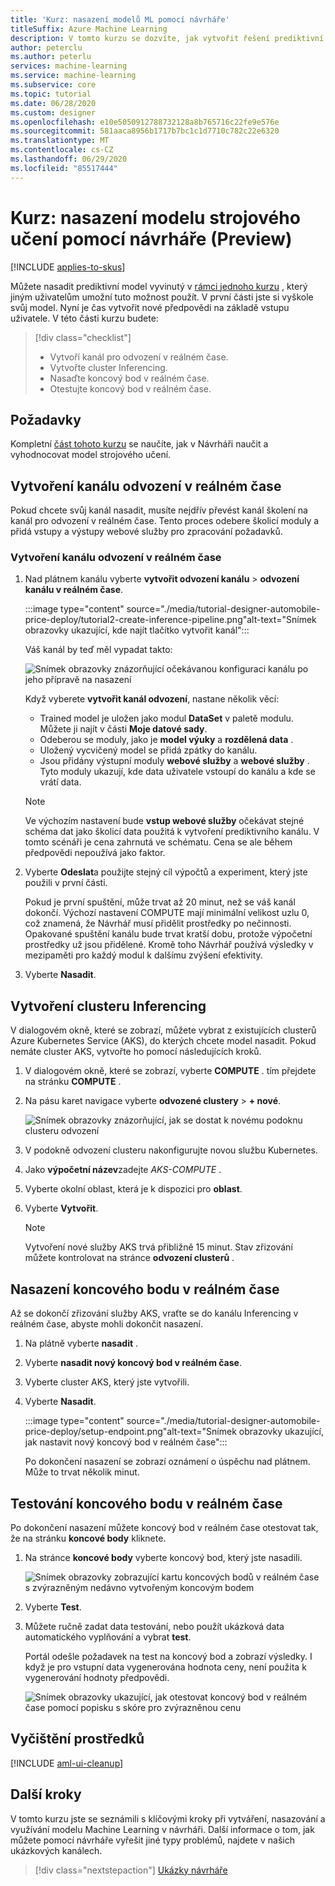 ```yaml
---
title: 'Kurz: nasazení modelů ML pomocí návrháře'
titleSuffix: Azure Machine Learning
description: V tomto kurzu se dozvíte, jak vytvořit řešení prediktivní analýzy v Návrháři Azure Machine Learning (Preview). Využijte moduly pro vytažení, skóre a nasazení modelu strojového učení.
author: peterclu
ms.author: peterlu
services: machine-learning
ms.service: machine-learning
ms.subservice: core
ms.topic: tutorial
ms.date: 06/28/2020
ms.custom: designer
ms.openlocfilehash: e10e5050912788732128a8b765716c22fe9e576e
ms.sourcegitcommit: 581aaca8956b1717b7bc1c1d7710c782c22e6320
ms.translationtype: MT
ms.contentlocale: cs-CZ
ms.lasthandoff: 06/29/2020
ms.locfileid: "85517444"
---
```

# <a name="tutorial-deploy-a-machine-learning-model-with-the-designer-preview"></a>Kurz: nasazení modelu strojového učení pomocí návrháře (Preview)
[!INCLUDE [applies-to-skus](../../includes/aml-applies-to-enterprise-sku.md)]

Můžete nasadit prediktivní model vyvinutý v [rámci jednoho kurzu](tutorial-designer-automobile-price-train-score.md) , který jiným uživatelům umožní tuto možnost použít. V první části jste si vyškole svůj model. Nyní je čas vytvořit nové předpovědi na základě vstupu uživatele. V této části kurzu budete:

> [!div class="checklist"]
> * Vytvoří kanál pro odvození v reálném čase.
> * Vytvořte cluster Inferencing.
> * Nasaďte koncový bod v reálném čase.
> * Otestujte koncový bod v reálném čase.

## <a name="prerequisites"></a>Požadavky

Kompletní [část tohoto kurzu](tutorial-designer-automobile-price-train-score.md) se naučíte, jak v Návrháři naučit a vyhodnocovat model strojového učení.

## <a name="create-a-real-time-inference-pipeline"></a>Vytvoření kanálu odvození v reálném čase

Pokud chcete svůj kanál nasadit, musíte nejdřív převést kanál školení na kanál pro odvození v reálném čase. Tento proces odebere školicí moduly a přidá vstupy a výstupy webové služby pro zpracování požadavků.

### <a name="create-a-real-time-inference-pipeline"></a>Vytvoření kanálu odvození v reálném čase

1. Nad plátnem kanálu vyberte **vytvořit odvození kanálu**  >  **odvození kanálu v reálném čase**.

    :::image type="content" source="./media/tutorial-designer-automobile-price-deploy/tutorial2-create-inference-pipeline.png"alt-text="Snímek obrazovky ukazující, kde najít tlačítko vytvořit kanál":::

    Váš kanál by teď měl vypadat takto: 

   ![Snímek obrazovky znázorňující očekávanou konfiguraci kanálu po jeho přípravě na nasazení](./media/tutorial-designer-automobile-price-deploy/real-time-inference-pipeline.png)

    Když vyberete **vytvořit kanál odvození**, nastane několik věcí:
    
    * Trained model je uložen jako modul **DataSet** v paletě modulu. Můžete ji najít v části **Moje datové sady**.
    * Odeberou se moduly, jako je **model výuky** a **rozdělená data** .
    * Uložený vycvičený model se přidá zpátky do kanálu.
    * Jsou přidány výstupní moduly **webové služby** a **webové služby** . Tyto moduly ukazují, kde data uživatele vstoupí do kanálu a kde se vrátí data.

    > [!NOTE]
    > Ve výchozím nastavení bude **vstup webové služby** očekávat stejné schéma dat jako školicí data použitá k vytvoření prediktivního kanálu. V tomto scénáři je cena zahrnutá ve schématu. Cena se ale během předpovědi nepoužívá jako faktor.
    >

1. Vyberte **Odeslat**a použijte stejný cíl výpočtů a experiment, který jste použili v první části.

    Pokud je první spuštění, může trvat až 20 minut, než se váš kanál dokončí. Výchozí nastavení COMPUTE mají minimální velikost uzlu 0, což znamená, že Návrhář musí přidělit prostředky po nečinnosti. Opakované spuštění kanálu bude trvat kratší dobu, protože výpočetní prostředky už jsou přidělené. Kromě toho Návrhář používá výsledky v mezipaměti pro každý modul k dalšímu zvýšení efektivity.

1. Vyberte **Nasadit**.

## <a name="create-an-inferencing-cluster"></a>Vytvoření clusteru Inferencing

V dialogovém okně, které se zobrazí, můžete vybrat z existujících clusterů Azure Kubernetes Service (AKS), do kterých chcete model nasadit. Pokud nemáte cluster AKS, vytvořte ho pomocí následujících kroků.

1. V dialogovém okně, které se zobrazí, vyberte **COMPUTE** . tím přejdete na stránku **COMPUTE** .

1. Na pásu karet navigace vyberte **odvozené clustery**  >  **+ nové**.

    ![Snímek obrazovky znázorňující, jak se dostat k novému podoknu clusteru odvození](./media/tutorial-designer-automobile-price-deploy/new-inference-cluster.png)
   
1. V podokně odvození clusteru nakonfigurujte novou službu Kubernetes.

1. Jako **výpočetní název**zadejte *AKS-COMPUTE* .
    
1. Vyberte okolní oblast, která je k dispozici pro **oblast**.

1. Vyberte **Vytvořit**.

    > [!NOTE]
    > Vytvoření nové služby AKS trvá přibližně 15 minut. Stav zřizování můžete kontrolovat na stránce **odvození clusterů** .
    >

## <a name="deploy-the-real-time-endpoint"></a>Nasazení koncového bodu v reálném čase

Až se dokončí zřizování služby AKS, vraťte se do kanálu Inferencing v reálném čase, abyste mohli dokončit nasazení.

1. Na plátně vyberte **nasadit** .

1. Vyberte **nasadit nový koncový bod v reálném čase**. 

1. Vyberte cluster AKS, který jste vytvořili.

1. Vyberte **Nasadit**.
    
    :::image type="content" source="./media/tutorial-designer-automobile-price-deploy/setup-endpoint.png"alt-text="Snímek obrazovky ukazující, jak nastavit nový koncový bod v reálném čase":::

    Po dokončení nasazení se zobrazí oznámení o úspěchu nad plátnem. Může to trvat několik minut.

## <a name="test-the-real-time-endpoint"></a>Testování koncového bodu v reálném čase

Po dokončení nasazení můžete koncový bod v reálném čase otestovat tak, že na stránku **koncové body** kliknete.

1. Na stránce **koncové body** vyberte koncový bod, který jste nasadili.

    ![Snímek obrazovky zobrazující kartu koncových bodů v reálném čase s zvýrazněným nedávno vytvořeným koncovým bodem](./media/tutorial-designer-automobile-price-deploy/endpoints.png)

1. Vyberte **Test**.

1. Můžete ručně zadat data testování, nebo použít ukázková data automatického vyplňování a vybrat **test**.

    Portál odešle požadavek na test na koncový bod a zobrazí výsledky. I když je pro vstupní data vygenerována hodnota ceny, není použita k vygenerování hodnoty předpovědi.

    ![Snímek obrazovky ukazující, jak otestovat koncový bod v reálném čase pomocí popisku s skóre pro zvýrazněnou cenu](./media/tutorial-designer-automobile-price-deploy/test-endpoint.png)

## <a name="clean-up-resources"></a>Vyčištění prostředků

[!INCLUDE [aml-ui-cleanup](../../includes/aml-ui-cleanup.md)]

## <a name="next-steps"></a>Další kroky

V tomto kurzu jste se seznámili s klíčovými kroky při vytváření, nasazování a využívání modelu Machine Learning v návrháři. Další informace o tom, jak můžete pomocí návrháře vyřešit jiné typy problémů, najdete v našich ukázkových kanálech.

> [!div class="nextstepaction"]
> [Ukázky návrháře](samples-designer.md)

